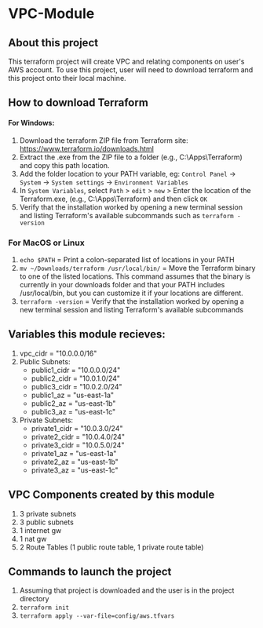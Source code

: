 # VPC-Module

## About this project
This terraform project will create VPC and relating components on user's AWS account. To use this project, user will need to download terraform and this project onto their local machine. 


## How to download Terraform 
#### For Windows:
1. Download the terraform ZIP file from Terraform site: https://www.terraform.io/downloads.html
2. Extract the .exe from the ZIP file to a folder (e.g., C:\Apps\Terraform) and copy this path location.
3. Add the folder location to your PATH variable, eg: `Control Panel` -> `System` -> `System settings` -> `Environment Variables`
4. In `System Variables`, select `Path` > `edit` > `new` > Enter the location of the Terraform.exe, (e.g., C:\Apps\Terraform) and then click `OK`
5. Verify that the installation worked by opening a new terminal session and listing Terraform's available subcommands such as `terraform -version`

### For MacOS or Linux
1. `echo $PATH`  =  Print a colon-separated list of locations in your PATH
2. `mv ~/Downloads/terraform /usr/local/bin/`  =  Move the Terraform binary to one of the listed locations. This command assumes that the binary is currently in your downloads folder and that your PATH includes /usr/local/bin, but you can customize it if your locations are different.
3. `terraform -version`  =  Verify that the installation worked by opening a new terminal session and listing Terraform's available subcommands


## Variables this module recieves:
1. vpc_cidr = "10.0.0.0/16"
2. Public Subnets:
    * public1_cidr = "10.0.0.0/24"
    * public2_cidr = "10.0.1.0/24"
    * public3_cidr = "10.0.2.0/24"
    * public1_az   = "us-east-1a"
    * public2_az   = "us-east-1b"
    * public3_az   = "us-east-1c"
3. Private Subnets:
    * private1_cidr = "10.0.3.0/24"
    * private2_cidr = "10.0.4.0/24"
    * private3_cidr = "10.0.5.0/24"
    * private1_az   = "us-east-1a"
    * private2_az   = "us-east-1b"
    * private3_az   = "us-east-1c"


## VPC Components created by this module
1. 3 private subnets
2. 3 public subnets
3. 1 internet gw
4. 1 nat gw
5. 2 Route Tables (1 public route table, 1 private route table)


## Commands to launch the project
1. Assuming that project is downloaded and the user is in the project directory
2. `terraform init` 
3. `terraform apply --var-file=config/aws.tfvars`